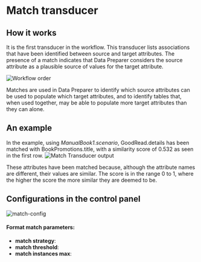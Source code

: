 # Match transducer

## How it works
It is the first transducer in the workflow. This transducer lists associations that have been identified between source and target attributes. The presence of a match indicates that Data Preparer considers the source attribute as a plausible source of values for the target attribute. 

![Workflow order](https://i.imgur.com/K0BfQiM.png)

Matches are used in Data Preparer to identify which source attributes can be used to populate which target attributes, and to identify tables that, when used together, may be able to populate more target attributes than they can alone.

## An example
In the example, using *ManualBook1.scenario*, GoodRead.details has been matched with BookPromotions.title, with a similarity score of 0.532 as seen in the first row. 
![Match Transducer output](https://i.imgur.com/d2KJWGd.png)

These attributes have been matched because, although the attribute names are different, their values are similar. The score is in the range 0 to 1, where the higher the score the more similar they are deemed to be. 

## Configurations in the control panel
![match-config](https://i.imgur.com/XvcE8JB.png)

#### Format match parameters:
- **match strategy**: 
- **match threshold**: 
- **match instances max**: 



